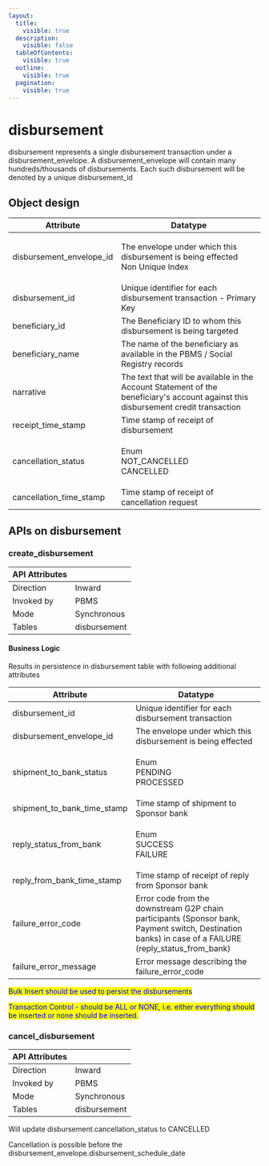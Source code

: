 ```yaml
---
layout:
  title:
    visible: true
  description:
    visible: false
  tableOfContents:
    visible: true
  outline:
    visible: true
  pagination:
    visible: true
---
```


# disbursement

disbursement represents a single disbursement transaction under a disbursement\_envelope. A disbursement\_envelope will contain many hundreds/thousands of disbursements. Each such disbursement will be denoted by a unique disbursement\_id

## Object design

| Attribute                  | Datatype                                                                                                                           |
| -------------------------- | ---------------------------------------------------------------------------------------------------------------------------------- |
| disbursement\_envelope\_id | <p>The envelope under which this disbursement is being effected<br>Non Unique Index</p>                                            |
| disbursement\_id           | Unique identifier for each disbursement transaction - Primary Key                                                                  |
| beneficiary\_id            | The Beneficiary ID to whom this disbursement is being targeted                                                                     |
| beneficiary\_name          | The name of the beneficiary as available in the PBMS / Social Registry records                                                     |
| narrative                  | The text that will be available in the Account Statement of the beneficiary's account against this disbursement credit transaction |
| receipt\_time\_stamp       | Time stamp of receipt of disbursement                                                                                              |
| cancellation\_status       | <p>Enum<br>NOT_CANCELLED<br>CANCELLED</p>                                                                                          |
| cancellation\_time\_stamp  | Time stamp of receipt of cancellation request                                                                                      |

## APIs on disbursement

### create\_disbursement

| API Attributes |              |
| -------------- | ------------ |
| Direction      | Inward       |
| Invoked by     | PBMS         |
| Mode           | Synchronous  |
| Tables         | disbursement |

#### Business Logic

Results in persistence in disbursement table with following additional attributes

| Attribute                       | Datatype                                                                                                                                                 |
| ------------------------------- | -------------------------------------------------------------------------------------------------------------------------------------------------------- |
| disbursement\_id                | Unique identifier for each disbursement transaction                                                                                                      |
| disbursement\_envelope\_id      | The envelope under which this disbursement is being effected                                                                                             |
| shipment\_to\_bank\_status      | <p>Enum<br>PENDING<br>PROCESSED</p>                                                                                                                      |
| shipment\_to\_bank\_time\_stamp | Time stamp of shipment to Sponsor bank                                                                                                                   |
| reply\_status\_from\_bank       | <p>Enum<br>SUCCESS<br>FAILURE</p>                                                                                                                        |
| reply\_from\_bank\_time\_stamp  | Time stamp of receipt of reply from Sponsor bank                                                                                                         |
| failure\_error\_code            | Error code from the downstream G2P chain participants (Sponsor bank, Payment switch, Destination banks) in case of a FAILURE (reply\_status\_from\_bank) |
| failure\_error\_message         | Error message describing the failure\_error\_code                                                                                                        |

<mark style="color:blue;">Bulk Insert should be used to persist the disbursements</mark>

<mark style="color:blue;">Transaction Control - should be ALL or NONE, i.e. either everything should be inserted or none should be inserted.</mark>

### cancel\_disbursement

| API Attributes |              |
| -------------- | ------------ |
| Direction      | Inward       |
| Invoked by     | PBMS         |
| Mode           | Synchronous  |
| Tables         | disbursement |

Will update disbursement.cancellation\_status to CANCELLED

Cancellation is possible before the disbursement\_envelope.disbursement\_schedule\_date
